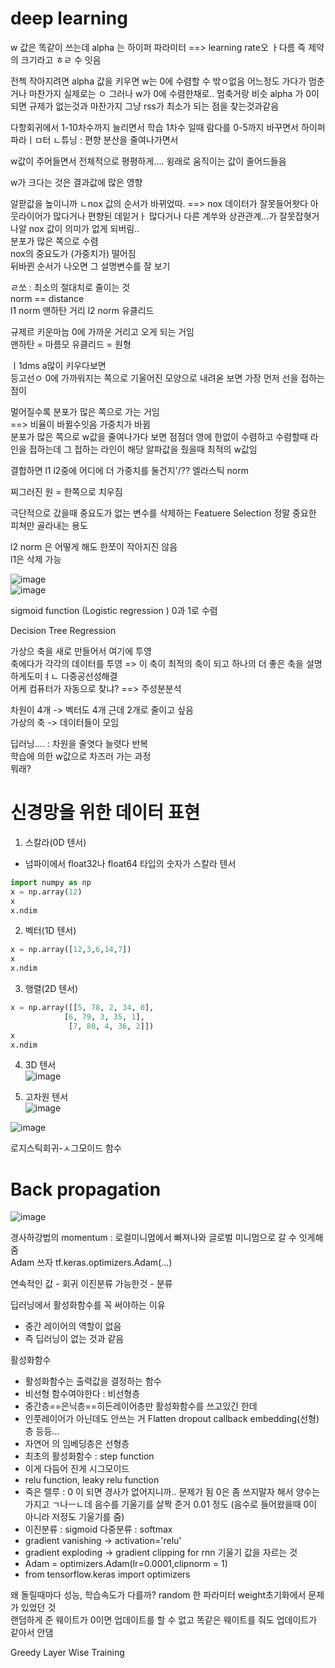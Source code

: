# deep learning  



w 값은 똑같이 쓰는데 
alpha 는 하이퍼 파라미터 ==> learning rate오 ㅏ다름
즉 제약의 크기라고 ㅎㄹ 수 잇음

전첵 작아지려면 alpha 값을 키우면 w는 0에 수렴할 수 밖ㅇ없음
어느정도 가다가 멈춘거나 마찬가지 실제로는 ㅇ
그러나 w가 0에 수렴한채로.. 멈축거랑 비슷
alpha 가 0이되면 규제가 없는것과 마찬가지 
그냥 rss가 최소가 되는 점을 찾는것과같음



다항회귀에서 1-10차수까지 늘리면서 학습
1차수 일때 람다를 0-5까지 바꾸면서 하이퍼파라ㅣㅁ터 ㄴ튜닝
: 편향 분산을 줄여나가면서 

w값이 주어들면서 전체적으로 평평하게.... 윙래로 움직이는 값이 줄어드들음 
 
 w가 크다는 것은 결과값에 많은 영향  
 
알팓값을 높이니까 ㄴnox 값의 순서가 바뀌었따. ==> 
nox 데이터가 잘못들어왓다
아웃라이어가 많다거나 편향된 데잍거ㅏ 많다거나
다른 계쑤와 상관관계...가 잘못잡혓거나알
nox 값이 의미가 없게 되버림..   
분포가 많은 쪽으로 수렴  
nox의 중요도가 (가중치가) 떨어짐  
뒤바뀐 순서가 나오면 그 설명변수를 잘 보기  


ㄹ쏘 : 최소의 절대치로 줄이는 것  
norm == distance  
l1 norm 맨하탄 거리
l2 norm 유클리드  

규제르 키운마늠 0에 가까운 거리고 오게 되는 거임  
맨하탄 = 마름모 
유클리드 = 원형



ㅣ1dms a많이 키우다보면   
등고선ㅇ 0에 가까워지는 쪽으로 기울어진 모양으로 내려옫 보면
가장 먼저 선을 접하는 점이 

멀어질수록 분포가 많은 쪽으로 가는 거임  
==> 비율이 바뀔수잇음  가중치가 바뀜  
분포가 많은 쪽으로 w값을 줄여나가다 보면 점점더 영에 한없이 수렴하고 수렴할때 라인을 접하는데 그 접하는 라인이 해당 알파값을 줬을때 최적의 w값임  


결합하면
l1 l2중에 어디에 더 가중치를 둘건지'/??
엘라스틱 norm  


찌그러진 원 = 한쪽으로 치우짐  

극단적으로 갔을때 중요도가 없는 변수를 삭제하는 Featuere Selection 
정말 중요한 피쳐만 골라내는 용도  


l2 norm 은 어떻게 해도 한쪼이 작아지진 않음  
l1은 삭제 가능  


![image](https://user-images.githubusercontent.com/82145878/179431234-2fb7856d-7463-45c5-ad06-05ee2ff5ae2e.png)  
![image](https://user-images.githubusercontent.com/82145878/179431287-f88d9110-1e0b-4acc-89db-33cd7d791d5a.png)  

  
  
  
sigmoid function (Logistic regression )
0과 1로 수렴  



Decision Tree Regression  
  
  
가상으 축을 새로 만들어서 여기에 투영  
축에다가 각각의 데이터를 투영 => 이 축이 최적의 축이 되고 
하나의 더 좋은 축을 설명하게도미ㅕㄴ 다중공선성해결  
어케 컴퓨터가 자동으로 찾냐? ==> 주성분분석  

차원이 4개 -> 벡터도 4개
근데 2개로 줄이고 싶음  
가상의 축 -> 데이터들이 모임  

딥러닝.... : 차원을 줄엿다 늘렷다 반복  
학습에 의한 w값으로 차즈러 가는 과정  
뭐래?  


# 신경망을 위한 데이터 표현  
1) 스칼라(0D 텐서)  
 - 넘파이에서 float32나 float64 타입의 숫자가 스칼라 텐서  
 ```python
 import numpy as np  
 x = np.array(12)  
 x 
 x.ndim
 ```  
 
2) 벡터(1D 텐서) 
 ```python
 x = np.array([12,3,6,14,7])
 x
 x.ndim
 ```  
 
3) 행렬(2D 텐서)  
 ```python
 x = np.array([[5, 78, 2, 34, 0],
             [6, 79, 3, 35, 1], 
              [7, 80, 4, 36, 2]])
 x
 x.ndim
 ```  
 
 4) 3D 텐서  
  ![image](https://user-images.githubusercontent.com/82145878/179446395-9f7ecde3-6835-42a6-a51a-380003c287ba.png)  
  
 5) 고차원 텐서  
  ![image](https://user-images.githubusercontent.com/82145878/179446487-8c6fb851-eaae-4bbd-9962-6616de11f561.png)  

 ![image](https://user-images.githubusercontent.com/82145878/179445779-a77c91e2-27d5-4792-8fd5-e47c180350ce.png)  
 
 
 로지스틱회귀-ㅅ그모이드 함수  
 
 
 
 # Back propagation  
 
 
 ![image](https://user-images.githubusercontent.com/82145878/179665255-d50a2240-59ad-4de5-aaff-402e3880a1db.png)  
 
 경사하강법의 momentum  : 로컬미니멈에서 빠져나와 글로벌 미니멈으로 갈 수 잇게해줌  
 Adam 쓰자
 tf.keras.optimizers.Adam(...)  
 
 
 연속적인 값 - 회귀
 이진분류 가능한것 - 분류  
 
 
 
 
 딥러닝에서 활성화함수를 꼭 써야하는 이유  
  - 중간 레이어의 역할이 없음  
  - 즉 딥러닝이 없는 것과 같음  


활성화함수  
- 활성화함수는 출력값을 결정하는 함수  
- 비선형 함수여야한다 : 비선형층  
- 중간층==은닉층==히든레이어층만 활성화함수를 쓰고있긴 한데
- 인풋레이어가 아닌데도 안쓰는 거 Flatten dropout callback embedding(선형) 층 등등...  
- 자연어 의 임베딩층은 선형층  
- 최초의 활성화함수 : step function  
- 이게 다듬어 진게 시그모이드  
- relu function, leaky relu function  
- 죽은 렐루 : 0 이 되면 경사가 없어지니까.. 문제가 됨 0은 좀 쓰지말자 해서 양수는 가지고 ㄱ나ㅡㄴ데 음수를 기울기를 살짝 준거 0.01 정도 (음수로 들어왔을때 0이 아니라 저정도 기울기를 줌)  
- 이진분류 : sigmoid 다중분류 : softmax
- gradient vanishing  -> activation='relu' 
- gradient exploding  -> gradient clipping for rnn 기울기 값을 자르는 것
- Adam = optimizers.Adam(lr=0.0001,clipnorm = 1)  
- from tensorflow.keras import optimizers  

왜 돌릴때마다 성능, 학습속도가 다를까? random 한 파라미터
weight초기화에서 문제가 있었던 것  
랜덤하게 준 웨이트가 0이면 업데이트를 할 수 없고 똑같은 웨이트를 줘도 업데이트가 같아서 안댐  


Greedy Layer Wise Training  

 
 


 
